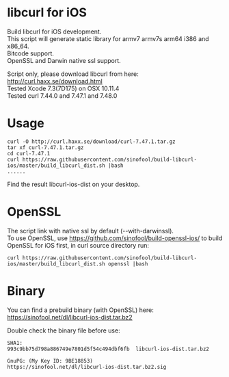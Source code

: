 libcurl for iOS
=================
Build libcurl for iOS development.  
This script will generate static library for armv7 armv7s arm64 i386 and x86_64.  
Bitcode support.  
OpenSSL and Darwin native ssl support.  
  
Script only, please download libcurl from here: http://curl.haxx.se/download.html  
Tested Xcode 7.3(7D175) on OSX 10.11.4  
Tested curl 7.44.0 and 7.47.1 and 7.48.0  

Usage
=================
```
curl -O http://curl.haxx.se/download/curl-7.47.1.tar.gz
tar xf curl-7.47.1.tar.gz
cd curl-7.47.1
curl https://raw.githubusercontent.com/sinofool/build-libcurl-ios/master/build_libcurl_dist.sh |bash
......
```
Find the result libcurl-ios-dist on your desktop.

OpenSSL
=================
The script link with native ssl by default (--with-darwinssl).  
To use OpenSSL, use https://github.com/sinofool/build-openssl-ios/ to build OpenSSL for iOS first, in curl source directory run:
```
curl https://raw.githubusercontent.com/sinofool/build-libcurl-ios/master/build_libcurl_dist.sh openssl |bash
```

Binary
=================
You can find a prebuild binary (with OpenSSL) here: https://sinofool.net/dl/libcurl-ios-dist.tar.bz2

Double check the binary file before use:
```
SHA1:
993c9bb75d798a886749e7801d5f54c494dbf6fb  libcurl-ios-dist.tar.bz2

GnuPG: (My Key ID: 9BE18853)
https://sinofool.net/dl/libcurl-ios-dist.tar.bz2.sig
```
